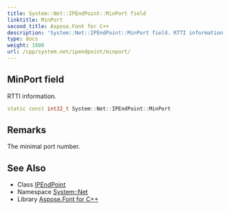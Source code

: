 ```yaml
---
title: System::Net::IPEndPoint::MinPort field
linktitle: MinPort
second_title: Aspose.Font for C++
description: 'System::Net::IPEndPoint::MinPort field. RTTI information in C++.'
type: docs
weight: 1600
url: /cpp/system.net/ipendpoint/minport/
---
```

## MinPort field


RTTI information.

```cpp
static const int32_t System::Net::IPEndPoint::MinPort
```

## Remarks


The minimal port number. 
## See Also

* Class [IPEndPoint](../)
* Namespace [System::Net](../../)
* Library [Aspose.Font for C++](../../../)
